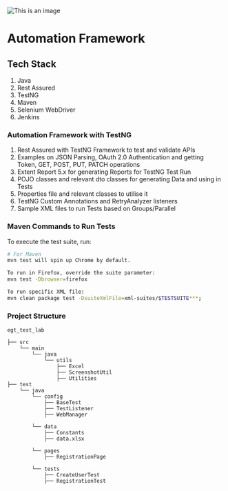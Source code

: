 ![This is an image](https://cms-cdn.katalon.com/Banner_6f1593807e.png)

# Automation Framework

## Tech Stack
1. Java
2. Rest Assured
3. TestNG
4. Maven
5. Selenium WebDriver
6. Jenkins

### Automation Framework with TestNG
1. Rest Assured with TestNG Framework to test and validate APIs
2. Examples on JSON Parsing, OAuth 2.0 Authentication and getting Token, GET, POST, PUT, PATCH operations
3. Extent Report 5.x for generating Reports for TestNG Test Run
4. POJO classes and relevant dto classes for generating Data and using in Tests
5. Properties file and relevant classes to utilise it
6. TestNG Custom Annotations and RetryAnalyzer listeners
7. Sample XML files to run Tests based on Groups/Parallel

### Maven Commands to Run Tests
To execute the test suite, run:

```bash
# For Maven
mvn test will spin up Chrome by default.

To run in Firefox, override the suite parameter:
mvn test -Dbrowser=firefox

To run specific XML file:
mvn clean package test -DsuiteXmlFile=xml-suites/$TESTSUITE***;
```


### Project Structure

```
egt_test_lab

├── src               
    └── main
        └── java
            └── utils
                ├── Excel
                ├── ScreenshotUtil
                ├── Utilities
├── test
    └── java
        └── config
            ├── BaseTest
            ├── TestListener
            ├── WebManager
            
        └── data
            ├── Constants
            ├── data.xlsx
            
        └── pages
            ├── RegistrationPage
            
        └── tests        
            ├── CreateUserTest
            ├── RegistrationTest 
```


